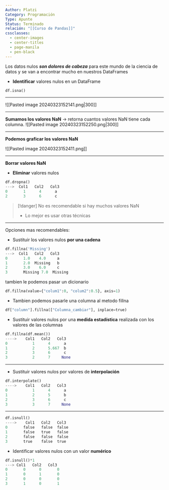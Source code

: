 ```yaml
---
Author: Platzi
Category: Programación
Type: Apunte
Status: Terminado
relación: "[[Curso de Pandas]]"
cssclasses:
  - center-images
  - center-titles
  - page-manila
  - pen-black
---
```

Los datos nulos **_son dolores de cabeza_** para este mundo de la ciencia de datos y se van a encontrar mucho en nuestros DataFrames

- **Identificar** valores nulos en un DataFrame
```python
df.isna()
```
---
![[Pasted image 20240323152141.png|300]]

---
**Sumamos los valores NaN** -> retorna cuantos valores NaN tiene cada columna.
![[Pasted image 20240323152250.png|300]]
 
 ---
**Podemos graficar los valores NaN**

![[Pasted image 20240323152411.png]]

---
**Borrar valores NaN**

- **Eliminar** valores nulos

```python
df.dropna()
--->  Col1   Col2   Col3
0       1      4      a
2       3      6      c
```

>[!danger] No es recomendable si hay muchos valores NaN
>- Lo mejor es usar otras técnicas


--- 
Opciones mas recomendables:
- Sustituir los valores nulos **por una cadena**

```python
df.fillna('Missing')
--->  Col1   Col2   Col3
0       1.0    4.0     a
1       2.0  Missing   b
2       3.0    6.0     c
3       Missing 7.0  Missing		
```

tambien le podemos pasar un dicionario

```python
df.fillna(value={"colum1":0, "colum2":0.5}, axis=1)
```

- Tambien podemos pasarle una columna al metodo fillna

```python
df["column"].fillna(["Columna_cambiar"], inplace=true)
```

- Sustituir valores nulos por una **medida estadística** realizada con los valores de las columnas

```python
df.fillna(df.mean())
---->    Col1   Col2   Col3
0           1      4      a
1           2      5.667  b
2           3      6      c
3           2      7     None
```

---
- Sustituir valores nulos por valores de **interpolación**

```python
df.interpolate()
---->    Col1   Col2   Col3
0           1      4      a
1           2      5      b
2           3      6      c
3           3      7     None	  
```


---


```python
df.isnull()
---->    Col1   Col2   Col3
0       false   false  false
1       false   true   false
2       false   false  false
3       true    false  true
```

- Identificar valores nulos con un valor **numérico**

```python
df.isnull()*1
---> Col1   Col2   Col3
0       0      0       0
1       0      1       0
2       0      0       0
3       1      0       1
```

